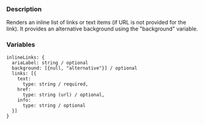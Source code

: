 ### Description
Renders an inline list of links or text items (if URL is not provided for the link).
It provides an alternative background using the "background" variable.


### Variables
~~~
inlineLinks: {
  ariaLabel: string / optional
  background: [{null, "alternative"}] / optional
  links: [{
    text:
      type: string / required,
    href:
      type: string (url) / optional,
    info:
      type: string / optional
  }]
}
~~~
